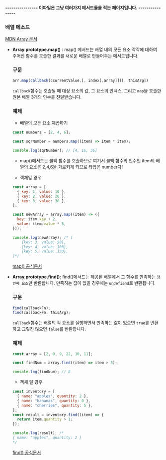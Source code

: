 #### ---------------- 이파일은 그냥 여러가지 메서드들을 적는 페이지입니다. ----------------

### 배열 메소드

[MDN Array 문서](https://developer.mozilla.org/ko/docs/Web/JavaScript/Reference/Global_Objects/Array)

- **Array.prototype.map()** : map() 메서드는 배열 내의 모든 요소 각각에 대하여 주어진 함수를 호출한 결과를 새로운 배열로 만들어주는 메서드입니다.

  ### 구문

  ```javascript
  arr.map(callback(ccurrentValue,[, index[,array]])[, thisArg])
  ```

  `callback`함수는 호출될 때 대상 요소의 값, 그 요소의 인덱스, 그리고 `map`을 호출한 원본 배열 3개의 인수를 전달받습니다.

  ### 예제

  - 배열의 모든 요소 제곱하기

  ```javascript
  const numbers = [2, 4, 6];

  const sqrNumber = numbers.map((item) => item * item);

  console.log(sqrNumber); // [4, 16, 36]
  ```

  - map()메서드는 콜백 함수를 호출하므로 여기서 콜백 함수의 인수인 item의 배열의 요소은 2,4,6을 가르키게 되므로 타입은 number다!

  - 객체일 경우

  ```javascript
  const array = [
    { key: 1, value: 10 },
    { key: 2, value: 20 },
    { key: 3, value: 30 },
  ];

  const newArray = array.map((item) => ({
    key: item.key + 2,
    value: item.value * 5,
  }));

  console.log(newArray); /* [
      {key: 3, value: 50},
      {key: 4, value: 100},
      {key: 5, value: 150},
  ]*/
  ```

  [map() 공식문서](https://developer.mozilla.org/ko/docs/Web/JavaScript/Reference/Global_Objects/Array/map)

- **Array.prototype.find()**: find()메서드는 제공된 배열에서 그 함수를 만족하는 `첫번째 요소`만 반환합니다. 만족하는 값이 없을 경우에는 `undefiend`로 반환됩니다.

  ### 구문

  ```javascript
  find(callbackFn);
  find(callbackFn, thisArg);
  ```

  `callback`함수는 배열의 각 요소를 실행하면서 만족하는 값이 있으면 `true`를 반환하고 그렇진 않으면 `false`를 반환합니다.

  ### 예제

  ```javascript
  const array = [2, 8, 9, 22, 10, 11];

  const findNum = array.find((item) => item > 5);

  console.log(findNum); // 8
  ```

  - 객체 일 경우

  ```javascript
  const inventory = [
    { name: "apples", quantity: 2 },
    { name: "bananas", quantity: 0 },
    { name: "cherries", quantity: 5 },
  ];
  const result = inventory.find((item) => {
    return item.quantity > 1;
  });

  console.log(result); /* 
  { name: "apples", quantity: 2 }
  */
  ```

  [find() 공식문서](https://developer.mozilla.org/ko/docs/Web/JavaScript/Reference/Global_Objects/Array/find)
